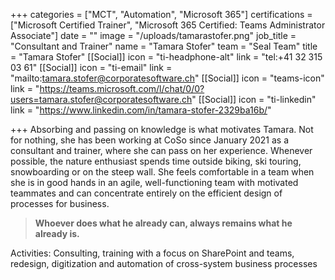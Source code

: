 +++
categories = ["MCT", "Automation", "Microsoft 365"]
certifications = ["Microsoft Certified Trainer", "Microsoft 365 Certified: Teams Administrator Associate"]
date = ""
image = "/uploads/tamarastofer.png"
job_title = "Consultant and Trainer"
name = "Tamara Stofer"
team = "Seal Team"
title = "Tamara Stofer"
[[Social]]
icon = "ti-headphone-alt"
link = "tel:+41 32 315 03 61"
[[Social]]
icon = "ti-email"
link = "mailto:tamara.stofer@corporatesoftware.ch"
[[Social]]
icon = "teams-icon"
link = "https://teams.microsoft.com/l/chat/0/0?users=tamara.stofer@corporatesoftware.ch"
[[Social]]
icon = "ti-linkedin"
link = "https://www.linkedin.com/in/tamara-stofer-2329ba16b/"

+++
Absorbing and passing on knowledge is what motivates Tamara. Not for nothing, she has been working at CoSo since January 2021 as a consultant and trainer, where she can pass on her experience. Whenever possible, the nature enthusiast spends time outside biking, ski touring, snowboarding or on the steep wall. She feels comfortable in a team when she is in good hands in an agile, well-functioning team with motivated teammates and can concentrate entirely on the efficient design of processes for business.

> **Whoever does what he already can, always remains what he already is.**

Activities: Consulting, training with a focus on SharePoint and teams, redesign, digitization and automation of cross-system business processes